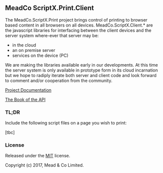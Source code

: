 ## MeadCo ScriptX.Print.Client
The MeadCo.ScriptX.Print project brings control of printing to browser based content in all browsers on all devices.
MeadCo.ScriptX.Client.* are the javascript libraries for interfacing between the client devices and the server system
 where-ever that server may be:
* in the cloud
* an on premise server
* services on the device (PC)

We are making the libraries available early in our developments. At this time the server system is only available in
 prototype form in its cloud incarnation but we hope to radiply iterate both server and client code and look forward to 
 comment and/or cooperation from the community.

[Project Documentation](https://meadco.github.io/ScriptX.Print.Client/)

[The Book of the API](https://meadco.gitbooks.io/meadco-scriptx-print-client/content/)

### TL;DR

Include the following script files on a page you wish to print:

[tbc]

### License

Released under the [MIT](http://opensource.org/licenses/MIT) license. 

Copyright (c) 2017, Mead & Co Limited.





